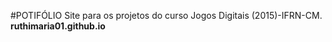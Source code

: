   
#POTIFÓLIO
Site para os projetos do curso Jogos Digitais (2015)-IFRN-CM.  
**ruthimaria01.github.io**
